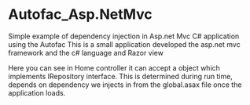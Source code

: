 # Autofac_Asp.NetMvc
Simple example of  dependency injection in Asp.net Mvc C# application using the Autofac 
This is a small application developed the asp.net mvc framework and the c# language and Razor view

Here you can see in Home controller it can accept a object which implements IRepository interface.
This is determined during  run time,  depends on dependency we injects in from the global.asax file once the application loads.

